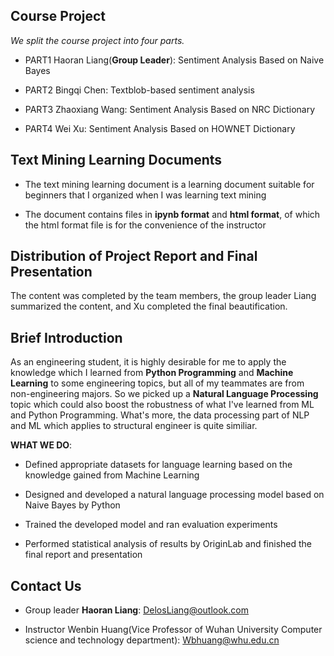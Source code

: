 ## Course Project

*We split the course project into four parts.*


* PART1 Haoran Liang(**Group Leader**): Sentiment Analysis Based on Naive Bayes


* PART2 Bingqi Chen: Textblob-based sentiment analysis


* PART3 Zhaoxiang Wang: Sentiment Analysis Based on NRC Dictionary


* PART4 Wei Xu: Sentiment Analysis Based on HOWNET Dictionary

## Text Mining Learning Documents

* The text mining learning document is a learning document suitable for beginners that I organized when I was learning text mining


* The document contains files in **ipynb format** and **html format**, of which the html format file is for the convenience of the instructor

## Distribution of Project Report and Final Presentation

The content was completed by the team members, the group leader Liang summarized the content, and Xu completed the final beautification.

## Brief Introduction

As an engineering student, it is highly desirable for me to apply the knowledge which I learned from **Python Programming** and **Machine Learning** to some engineering topics, but all of my teammates are from non-engineering majors. So we picked up a **Natural Language Processing** topic which could also boost the robustness of what I've learned from ML and Python Programming. What's more, the data processing part of NLP and ML which applies to structural engineer is quite similiar.


**WHAT WE DO**:


* Defined appropriate datasets for language learning based on the knowledge gained from Machine Learning


* Designed and developed a natural language processing model based on Naive Bayes by Python


* Trained the developed model and ran evaluation experiments


* Performed statistical analysis of results by OriginLab and finished the final report and presentation

## Contact Us

* Group leader **Haoran Liang**: DelosLiang@outlook.com

* Instructor Wenbin Huang(Vice Professor of Wuhan University Computer science and technology department): Wbhuang@whu.edu.cn
